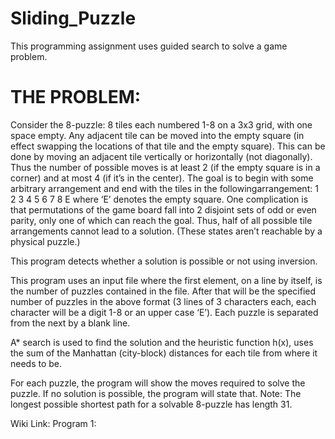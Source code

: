 # Sliding_Puzzle
This programming assignment uses guided search to solve a game problem. 

# THE PROBLEM:
Consider the 8-puzzle: 8 tiles each numbered 1-8 on a 3x3 grid, with one space empty. Any adjacent tile can be moved into the empty square (in effect swapping the locations of that tile and the empty square). This can be done by moving an adjacent tile vertically or horizontally (not diagonally). Thus the number of possible moves is at least 2  (if the empty square is in a corner) and at most 4 (if it’s in the center). 
The goal is to begin with some arbitrary arrangement and end with the tiles in the followingarrangement:
1  2  3
4  5  6
7  8  E
where ‘E’ denotes the empty square. One  complication is that permutations of the game board fall into 2 disjoint sets of odd or even parity, only one of which can reach the goal. Thus, half of all possible tile arrangements cannot lead to a solution. (These states aren’t reachable by a physical puzzle.) 

This program detects whether a solution is possible or not using inversion.  

This program uses an input file where the first element, on a line by itself, is the number of puzzles contained in the file.  After that will be the specified number of puzzles in the above format (3 lines of 3 characters each, each character will be a digit 1-8 or an upper case ‘E’). Each puzzle is separated from the next by a blank line.

A* search is used to find the solution and the heuristic function h(x), uses  the sum of the Manhattan (city-block) distances for each tile from where it needs to be.  

For each puzzle, the program will show the moves required to solve the puzzle. If no solution is possible, the program will state that. Note: The longest possible shortest path for a solvable 8-puzzle has length 31. 
 
Wiki Link:
Program 1:

